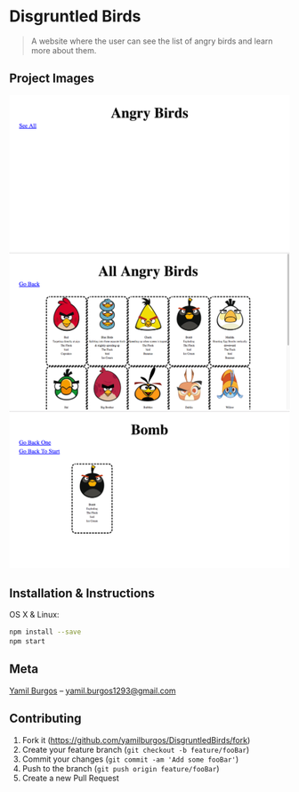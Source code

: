 # Disgruntled Birds
> A website where the user can see the list of angry birds and learn more about them.

## Project Images
![](images/demo1.png)
![](images/demo2.png)
![](images/demo3.png)

## Installation & Instructions
OS X & Linux:

```sh
npm install --save
npm start
```

## Meta
[Yamil Burgos](https://github.com/yamilburgos/) – yamil.burgos1293@gmail.com

## Contributing
1. Fork it (<https://github.com/yamilburgos/DisgruntledBirds/fork>)
2. Create your feature branch (`git checkout -b feature/fooBar`)
3. Commit your changes (`git commit -am 'Add some fooBar'`)
4. Push to the branch (`git push origin feature/fooBar`)
5. Create a new Pull Request

